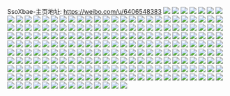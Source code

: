 SsoXbae-主页地址: https://weibo.com/u/6406548383 
![](https://wx4.sinaimg.cn/mw2000/006ZzdTxly1h9gvt1szosj30u0140tg4.jpg) 
![](https://wx4.sinaimg.cn/mw2000/006ZzdTxly1h9ctcx5vj9j327s2z2u0z.jpg) 
![](https://wx4.sinaimg.cn/mw2000/006ZzdTxly1h9ctcu0dlvj32c034ix6r.jpg) 
![](https://wx4.sinaimg.cn/mw2000/006ZzdTxly1h9bv2dzxgvj33402c0hdu.jpg) 
![](https://wx4.sinaimg.cn/mw2000/006ZzdTxly1h9bv2jzsyaj33402c01kz.jpg) 
![](https://wx4.sinaimg.cn/mw2000/006ZzdTxly1h99czjupn0j32c02c0u0y.jpg) 
![](https://wx4.sinaimg.cn/mw2000/006ZzdTxly1h974xuweirj31jk2bc4pa.jpg) 
![](https://wx4.sinaimg.cn/mw2000/006ZzdTxly1h974xw048gj31jk2bdnpd.jpg) 
![](https://wx4.sinaimg.cn/mw2000/006ZzdTxly1h925c8pbt9j32c03407wj.jpg) 
![](https://wx4.sinaimg.cn/mw2000/006ZzdTxly1h8z2tqagu7j31o0280x6p.jpg) 
![](https://wx4.sinaimg.cn/mw2000/006ZzdTxly1h8z2tojre4j31o0280x6p.jpg) 
![](https://wx4.sinaimg.cn/mw2000/006ZzdTxly1h8z2tj72y1j33402c0npf.jpg) 
![](https://wx4.sinaimg.cn/mw2000/006ZzdTxly1h8z2tfqi1aj32801o0e81.jpg) 
![](https://wx4.sinaimg.cn/mw2000/006ZzdTxly1h8z2thn2cbj33402c04qs.jpg) 
![](https://wx4.sinaimg.cn/mw2000/006ZzdTxly1h8z2zq1drsj32c02c0qv5.jpg) 
![](https://wx4.sinaimg.cn/mw2000/006ZzdTxly1h8z2trdn13j32by2byu0y.jpg) 
![](https://wx4.sinaimg.cn/mw2000/006ZzdTxly1h8z2zos6n4j30lc0sgwou.jpg) 
![](https://wx4.sinaimg.cn/mw2000/006ZzdTxly1h8z2zrco7bj32c02c0kjm.jpg) 
![](https://wx4.sinaimg.cn/mw2000/006ZzdTxly1h8xwb1x8ogj30u0140aia.jpg) 
![](https://wx4.sinaimg.cn/mw2000/006ZzdTxly1h8qxy9j6pbj30u00u07bd.jpg) 
![](https://wx4.sinaimg.cn/mw2000/006ZzdTxly1h8qxy53zk7j30u0140k0c.jpg) 
![](https://wx4.sinaimg.cn/mw2000/006ZzdTxly1h8qxy90esaj30u0140tcy.jpg) 
![](https://wx4.sinaimg.cn/mw2000/006ZzdTxly1h8qxy5obgpj30u0140q9z.jpg) 
![](https://wx4.sinaimg.cn/mw2000/006ZzdTxly1h8qxyh0f27j30u0140tig.jpg) 
![](https://wx4.sinaimg.cn/mw2000/006ZzdTxly1h8qxy63zqoj30u0140tfg.jpg) 
![](https://wx4.sinaimg.cn/mw2000/006ZzdTxly1h8qxy8l93sj30u0140wld.jpg) 
![](https://wx4.sinaimg.cn/mw2000/006ZzdTxly1h8qxy78j96j30u0140490.jpg) 
![](https://wx4.sinaimg.cn/mw2000/006ZzdTxly1h8qxy6mfe8j30u01t1n0e.jpg) 
![](https://wx4.sinaimg.cn/mw2000/006ZzdTxly1h8e72u8206j30u0140adi.jpg) 
![](https://wx4.sinaimg.cn/mw2000/006ZzdTxly1h8e72pe8mtj30u0140wlo.jpg) 
![](https://wx4.sinaimg.cn/mw2000/006ZzdTxly1h8e72stpy1j30u0140n4x.jpg) 
![](https://wx4.sinaimg.cn/mw2000/006ZzdTxly1h8e72re640j30u0140n3a.jpg) 
![](https://wx4.sinaimg.cn/mw2000/006ZzdTxly1h8e72tr4f9j30u00u07bt.jpg) 
![](https://wx4.sinaimg.cn/mw2000/006ZzdTxly1h8e72t7burj30u00u0dir.jpg) 
![](https://wx4.sinaimg.cn/mw2000/006ZzdTxly1h8e72pylkjj30u00u00yz.jpg) 
![](https://wx4.sinaimg.cn/mw2000/006ZzdTxly1h8e72qs82yj30u0140k0e.jpg) 
![](https://wx4.sinaimg.cn/mw2000/006ZzdTxly1h8e72s5v30j310c0u0497.jpg) 
![](https://wx4.sinaimg.cn/mw2000/006ZzdTxly1h8ark8ehrxj32vb36ckjm.jpg) 
![](https://wx4.sinaimg.cn/mw2000/006ZzdTxly1h8apdiyhibj33402c0kjm.jpg) 
![](https://wx4.sinaimg.cn/mw2000/006ZzdTxly1h8ark9a754j32c0340qv5.jpg) 
![](https://wx4.sinaimg.cn/mw2000/006ZzdTxly1h8837hhcxyj30u0140gu4.jpg) 
![](https://wx4.sinaimg.cn/mw2000/006ZzdTxly1h8837etvrkj30u00u00z4.jpg) 
![](https://wx4.sinaimg.cn/mw2000/006ZzdTxly1h8837fmzuaj30u01404bb.jpg) 
![](https://wx4.sinaimg.cn/mw2000/006ZzdTxly1h8837iuxjoj30u00u0woe.jpg) 
![](https://wx4.sinaimg.cn/mw2000/006ZzdTxly1h8837i2u2fj30u0140ahq.jpg) 
![](https://wx4.sinaimg.cn/mw2000/006ZzdTxly1h8837jn8tij30u60u0dqd.jpg) 
![](https://wx4.sinaimg.cn/mw2000/006ZzdTxly1h83p5cya0jj30u0140dlr.jpg) 
![](https://wx4.sinaimg.cn/mw2000/006ZzdTxly1h7mccngme3j30u018zk6e.jpg) 
![](https://wx4.sinaimg.cn/mw2000/006ZzdTxly1h7mcciwdl5j30u0191qkt.jpg) 
![](https://wx4.sinaimg.cn/mw2000/006ZzdTxly1h7mcclwtvwj30u018z182.jpg) 
![](https://wx4.sinaimg.cn/mw2000/006ZzdTxly1h7mcckdcysj30u0190net.jpg) 
![](https://wx4.sinaimg.cn/mw2000/006ZzdTxly1h7mccoxc4lj30u01901aq.jpg) 
![](https://wx4.sinaimg.cn/mw2000/006ZzdTxly1h7mcch2ow5j30u0190as3.jpg) 
![](https://wx4.sinaimg.cn/mw2000/006ZzdTxly1h7mccbs78oj30u0140tlm.jpg) 
![](https://wx4.sinaimg.cn/mw2000/006ZzdTxly1h7mccezk2jj30u0190app.jpg) 
![](https://wx4.sinaimg.cn/mw2000/006ZzdTxly1h7mcccz2hnj30u0190gwx.jpg) 
![](https://wx4.sinaimg.cn/mw2000/006ZzdTxly1h7lfv944lsj30n01ds7l3.jpg) 
![](https://wx4.sinaimg.cn/mw2000/006ZzdTxly1h7hpw3u4jpj32312xtb2a.jpg) 
![](https://wx4.sinaimg.cn/mw2000/006ZzdTxly1h7hpw1po4aj31z72mynpd.jpg) 
![](https://wx4.sinaimg.cn/mw2000/006ZzdTxly1h7hpw7tnilj324m2u6npd.jpg) 
![](https://wx4.sinaimg.cn/mw2000/006ZzdTxly1h7hpw6779lj32c0340hdu.jpg) 
![](https://wx4.sinaimg.cn/mw2000/006ZzdTxly1h776tovduoj325s2wv4mm.jpg) 
![](https://wx4.sinaimg.cn/mw2000/006ZzdTxly1h776tbah11j31sc2ds7c1.jpg) 
![](https://wx4.sinaimg.cn/mw2000/006ZzdTxly1h776tk8qplj31p52bpalu.jpg) 
![](https://wx4.sinaimg.cn/mw2000/006ZzdTxly1h776t5vpqij327d2xtu0y.jpg) 
![](https://wx4.sinaimg.cn/mw2000/006ZzdTxly1h776th1bqyj31sc2dsx6p.jpg) 
![](https://wx4.sinaimg.cn/mw2000/006ZzdTxly1h776uta71pj323a2seakj.jpg) 
![](https://wx4.sinaimg.cn/mw2000/006ZzdTxly1h776tmf8jyj329z31a4qr.jpg) 
![](https://wx4.sinaimg.cn/mw2000/006ZzdTxly1h776t1oy5mj31o22827a3.jpg) 
![](https://wx4.sinaimg.cn/mw2000/006ZzdTxly1h776tf72wqj31r82gewrv.jpg) 
![](https://wx4.sinaimg.cn/mw2000/006ZzdTxly1h6vwzi701tj31y92loe82.jpg) 
![](https://wx4.sinaimg.cn/mw2000/006ZzdTxly1h6vwzfr8pej320u1zvtki.jpg) 
![](https://wx4.sinaimg.cn/mw2000/006ZzdTxly1h6vwz0mt4bj31o0280u0x.jpg) 
![](https://wx4.sinaimg.cn/mw2000/006ZzdTxly1h6vwzen2jgj32c02c00vp.jpg) 
![](https://wx4.sinaimg.cn/mw2000/006ZzdTxly1h6vwzjp85rj32c0340b2a.jpg) 
![](https://wx4.sinaimg.cn/mw2000/006ZzdTxly1h6vwyx2ls5j32c02c0aqf.jpg) 
![](https://wx4.sinaimg.cn/mw2000/006ZzdTxly1h6vwzc453ij32c02c01l0.jpg) 
![](https://wx4.sinaimg.cn/mw2000/006ZzdTxly1h6vwyxzgynj31400u0wi9.jpg) 
![](https://wx4.sinaimg.cn/mw2000/006ZzdTxly1h6vwz7suezj32dr36aqb1.jpg) 
![](https://wx4.sinaimg.cn/mw2000/006ZzdTxly1h6tkn45x4ij30u01400z9.jpg) 
![](https://wx4.sinaimg.cn/mw2000/006ZzdTxly1h6tko1kwl4j31900u0dky.jpg) 
![](https://wx4.sinaimg.cn/mw2000/006ZzdTxly1h6tkn2trh5j30u0140n0d.jpg) 
![](https://wx4.sinaimg.cn/mw2000/006ZzdTxly1h6tkn4zfx6j30lc0sgn2n.jpg) 
![](https://wx4.sinaimg.cn/mw2000/006ZzdTxly1h6tkn35qabj30u0120jxa.jpg) 
![](https://wx4.sinaimg.cn/mw2000/006ZzdTxly1h6tkn3tcatj30lc0sgq8f.jpg) 
![](https://wx4.sinaimg.cn/mw2000/006ZzdTxly1h6tkn3jlb9j31900u042u.jpg) 
![](https://wx4.sinaimg.cn/mw2000/006ZzdTxly1h6tkn4nkfqj30u0190drm.jpg) 
![](https://wx4.sinaimg.cn/mw2000/006ZzdTxly1h6tko22fjpj31900u0jzt.jpg) 
![](https://wx4.sinaimg.cn/mw2000/006ZzdTxly1h6s2jhqig0j30u00u0wfw.jpg) 
![](https://wx4.sinaimg.cn/mw2000/006ZzdTxly1h6s2jj079hj30u00u0n3l.jpg) 
![](https://wx4.sinaimg.cn/mw2000/006ZzdTxly1h6pwdmb13tj321c2pux6p.jpg) 
![](https://wx4.sinaimg.cn/mw2000/006ZzdTxly1h6pwdel05lj32c0340npe.jpg) 
![](https://wx4.sinaimg.cn/mw2000/006ZzdTxly1h6pwdgneahj31sc2ds4qq.jpg) 
![](https://wx4.sinaimg.cn/mw2000/006ZzdTxly1h6pwdonqi5j32782xnb29.jpg) 
![](https://wx4.sinaimg.cn/mw2000/006ZzdTxly1h6pwdhjdrhj31m825mu0x.jpg) 
![](https://wx4.sinaimg.cn/mw2000/006ZzdTxly1h6pwdbt6s0j322i2rdhdv.jpg) 
![](https://wx4.sinaimg.cn/mw2000/006ZzdTxly1h6pwdjz3b8j32362374aw.jpg) 
![](https://wx4.sinaimg.cn/mw2000/006ZzdTxly1h6pwdcharfj32c02c0b29.jpg) 
![](https://wx4.sinaimg.cn/mw2000/006ZzdTxly1h6pwdirfn6j3258258qv5.jpg) 
![](https://wx4.sinaimg.cn/mw2000/006ZzdTxly1h6nvmr9s9ej315o1qi1kx.jpg) 
![](https://wx4.sinaimg.cn/mw2000/006ZzdTxly1h6j2zcrtrpj32c02c0x6p.jpg) 
![](https://wx4.sinaimg.cn/mw2000/006ZzdTxly1h6hp4lymncj30u0140jyp.jpg) 
![](https://wx4.sinaimg.cn/mw2000/006ZzdTxly1h69sr62n4ej30u01407ex.jpg) 
![](https://wx4.sinaimg.cn/mw2000/006ZzdTxly1h69sr6tu4ej30u0140q9q.jpg) 
![](https://wx4.sinaimg.cn/mw2000/006ZzdTxly1h69sr7pvpkj30u0140dla.jpg) 
![](https://wx4.sinaimg.cn/mw2000/006ZzdTxly1h69sr8xsinj31400u0tam.jpg) 
![](https://wx4.sinaimg.cn/mw2000/006ZzdTxly1h69sr4nz0hj30u0140wmw.jpg) 
![](https://wx4.sinaimg.cn/mw2000/006ZzdTxly1h69sr897rkj31400u0gqb.jpg) 
![](https://wx4.sinaimg.cn/mw2000/006ZzdTxly1h68rzxouuij32c02c0wup.jpg) 
![](https://wx4.sinaimg.cn/mw2000/006ZzdTxly1h68oxtksowj30n01dswl1.jpg) 
![](https://wx4.sinaimg.cn/mw2000/006ZzdTxly1h631gth6iuj30u0190dpy.jpg) 
![](https://wx4.sinaimg.cn/mw2000/006ZzdTxly1h631gvuyqij30u0140wn8.jpg) 
![](https://wx4.sinaimg.cn/mw2000/006ZzdTxly1h631gu28gnj30u0191q82.jpg) 
![](https://wx4.sinaimg.cn/mw2000/006ZzdTxly1h631guvxyfj30u00u0qb9.jpg) 
![](https://wx4.sinaimg.cn/mw2000/006ZzdTxly1h631gvf1uoj30u0190gxm.jpg) 
![](https://wx4.sinaimg.cn/mw2000/006ZzdTxly1h631guhw81j30xd0u0wo8.jpg) 
![](https://wx4.sinaimg.cn/mw2000/006ZzdTxly1h5t2p1otlaj321o2q84qs.jpg) 
![](https://wx4.sinaimg.cn/mw2000/006ZzdTxly1h5t2ooo4mdj32c0340kjq.jpg) 
![](https://wx4.sinaimg.cn/mw2000/006ZzdTxly1h5t2oybif1j32a531j4qt.jpg) 
![](https://wx4.sinaimg.cn/mw2000/006ZzdTxly1h5t2ov2o3nj32c0340npe.jpg) 
![](https://wx4.sinaimg.cn/mw2000/006ZzdTxly1h5t2oqk4mgj31o02807wi.jpg) 
![](https://wx4.sinaimg.cn/mw2000/006ZzdTxly1h5t2oha6toj32c02c0kjm.jpg) 
![](https://wx4.sinaimg.cn/mw2000/006ZzdTxly1h5t2ozwkocj322c2r5hdv.jpg) 
![](https://wx4.sinaimg.cn/mw2000/006ZzdTxly1h5t2ojvrr1j32772xox6s.jpg) 
![](https://wx4.sinaimg.cn/mw2000/006ZzdTxly1h5mlxi4m64j330j29eu0y.jpg) 
![](https://wx4.sinaimg.cn/mw2000/006ZzdTxly1h5mlxge8m9j32c02c0qv6.jpg) 
![](https://wx4.sinaimg.cn/mw2000/006ZzdTxly1h5owwxmkqqj33402c0hdv.jpg) 
![](https://wx4.sinaimg.cn/mw2000/006ZzdTxly1h5owwp0jsdj31o0280hdt.jpg) 
![](https://wx4.sinaimg.cn/mw2000/006ZzdTxly1h5owwrhw78j328n2zju0y.jpg) 
![](https://wx4.sinaimg.cn/mw2000/006ZzdTxly1h5owwv09pbj31o0280npd.jpg) 
![](https://wx4.sinaimg.cn/mw2000/006ZzdTxly1h5ow0oipk7j31k02c0x6p.jpg) 
![](https://wx4.sinaimg.cn/mw2000/006ZzdTxly1h4eqinn9yfj32c02c0qv6.jpg) 
![](https://wx4.sinaimg.cn/mw2000/006ZzdTxly1h5owwl4cj6j33402c0x6q.jpg) 
![](https://wx4.sinaimg.cn/mw2000/006ZzdTxly1h5ntnwbcwsj32c02c07wi.jpg) 
![](https://wx4.sinaimg.cn/mw2000/006ZzdTxly1h5lj93zbr8j30u00wsgsp.jpg) 
![](https://wx4.sinaimg.cn/mw2000/006ZzdTxly1h5lj94b3t4j30u01407cg.jpg) 
![](https://wx4.sinaimg.cn/mw2000/006ZzdTxly1h5lj91gkq7j30u00wl104.jpg) 
![](https://wx4.sinaimg.cn/mw2000/006ZzdTxly1h5lj937ve6j30u0140tgk.jpg) 
![](https://wx4.sinaimg.cn/mw2000/006ZzdTxly1h5lj93jm94j30u0141nap.jpg) 
![](https://wx4.sinaimg.cn/mw2000/006ZzdTxly1h5lj92t07tj30u0140dta.jpg) 
![](https://wx4.sinaimg.cn/mw2000/006ZzdTxly1h5lj91v2poj30u00u078c.jpg) 
![](https://wx4.sinaimg.cn/mw2000/006ZzdTxly1h5lj92dgofj30u0141qjy.jpg) 
![](https://wx4.sinaimg.cn/mw2000/006ZzdTxly1h5lj94qc6nj30u00u048q.jpg) 
![](https://wx4.sinaimg.cn/mw2000/006ZzdTxly1h5elz1cw1jj31bz1zzx6p.jpg) 
![](https://wx4.sinaimg.cn/mw2000/006ZzdTxly1h5elyv0ezij31jw2bv4qq.jpg) 
![](https://wx4.sinaimg.cn/mw2000/006ZzdTxly1h5elyz1wchj32201dc7wi.jpg) 
![](https://wx4.sinaimg.cn/mw2000/006ZzdTxly1h5elyx2ygdj31k02c0u0x.jpg) 
![](https://wx4.sinaimg.cn/mw2000/006ZzdTxly1h5elz6ncq0j32dc1kwqv6.jpg) 
![](https://wx4.sinaimg.cn/mw2000/006ZzdTxly1h5elz42a7zj31k02c0b2a.jpg) 
![](https://wx4.sinaimg.cn/mw2000/006ZzdTxly1h5e6xhdi2wj33402c01kz.jpg) 
![](https://wx4.sinaimg.cn/mw2000/006ZzdTxly1h5dgm4zq24j30u00ysk5v.jpg) 
![](https://wx4.sinaimg.cn/mw2000/006ZzdTxly1h5dgm6jwfuj30u0140thd.jpg) 
![](https://wx4.sinaimg.cn/mw2000/006ZzdTxly1h5dgm9a1hxj30u010fdv3.jpg) 
![](https://wx4.sinaimg.cn/mw2000/006ZzdTxly1h56gq8ffx3j329730ax6p.jpg) 
![](https://wx4.sinaimg.cn/mw2000/006ZzdTxly1h56gpvyjurj32c0340e85.jpg) 
![](https://wx4.sinaimg.cn/mw2000/006ZzdTxly1h56gq6j3tgj32c0340qv6.jpg) 
![](https://wx4.sinaimg.cn/mw2000/006ZzdTxly1h56gq0it5wj315o1n1e81.jpg) 
![](https://wx4.sinaimg.cn/mw2000/006ZzdTxly1h56gq1stkgj33402c0npe.jpg) 
![](https://wx4.sinaimg.cn/mw2000/006ZzdTxly1h56gpye711j315o1n17wh.jpg) 
![](https://wx4.sinaimg.cn/mw2000/006ZzdTxly1h56gq3a0nuj32am2xxe83.jpg) 
![](https://wx4.sinaimg.cn/mw2000/006ZzdTxly1h56gq7k49oj324e2pjqv5.jpg) 
![](https://wx4.sinaimg.cn/mw2000/006ZzdTxly1h56gptt1mdj32c0340u0z.jpg) 
![](https://wx4.sinaimg.cn/mw2000/006ZzdTxly1h54bkb0886j31sc1sce81.jpg) 
![](https://wx4.sinaimg.cn/mw2000/006ZzdTxly1h54bjr7fq5j31o0280u0x.jpg) 
![](https://wx4.sinaimg.cn/mw2000/006ZzdTxly1h54bk4q8m6j31lo1lnasy.jpg) 
![](https://wx4.sinaimg.cn/mw2000/006ZzdTxly1h54bjjqm5vj31r02c0qv6.jpg) 
![](https://wx4.sinaimg.cn/mw2000/006ZzdTxly1h54bjzh7n2j31kw2ddqv6.jpg) 
![](https://wx4.sinaimg.cn/mw2000/006ZzdTxly1h54bk33rwij31r02c0b2a.jpg) 
![](https://wx4.sinaimg.cn/mw2000/006ZzdTxly1h50v6dxn41j31751sqb29.jpg) 
![](https://wx4.sinaimg.cn/mw2000/006ZzdTxly1h50v5zib2jj31kw2dc1ky.jpg) 
![](https://wx4.sinaimg.cn/mw2000/006ZzdTxly1h4x6j3xt4rj31400u079x.jpg) 
![](https://wx4.sinaimg.cn/mw2000/006ZzdTxly1h4v3olp9loj30u0140agz.jpg) 
![](https://wx4.sinaimg.cn/mw2000/006ZzdTxly1h4v3one2n4j31400u0gtz.jpg) 
![](https://wx4.sinaimg.cn/mw2000/006ZzdTxly1h4v3oks82lj30u00u0amn.jpg) 
![](https://wx4.sinaimg.cn/mw2000/006ZzdTxly1h4v3oml65hj30u10u0dou.jpg) 
![](https://wx4.sinaimg.cn/mw2000/006ZzdTxly1h4qbe20v7aj30u01400yb.jpg) 
![](https://wx4.sinaimg.cn/mw2000/006ZzdTxly1h4qbe2m6iij30u013zn1g.jpg) 
![](https://wx4.sinaimg.cn/mw2000/006ZzdTxly1h4qbe0qv6dj30u013zah7.jpg) 
![](https://wx4.sinaimg.cn/mw2000/006ZzdTxly1h4qbe2cc50j31400u0k1j.jpg) 
![](https://wx4.sinaimg.cn/mw2000/006ZzdTxly1h4qbe2y6knj30u0140wld.jpg) 
![](https://wx4.sinaimg.cn/mw2000/006ZzdTxly1h4qbe0bcibj31400u0qev.jpg) 
![](https://wx4.sinaimg.cn/mw2000/006ZzdTxly1h4qbdzm83fj31900u0ncp.jpg) 
![](https://wx4.sinaimg.cn/mw2000/006ZzdTxly1h4qbe1dc02j30u00u00yi.jpg) 
![](https://wx4.sinaimg.cn/mw2000/006ZzdTxly1h4qbdzzi5gj31900u0wol.jpg) 
![](https://wx4.sinaimg.cn/mw2000/006ZzdTxly1h4o3mhm9mzj30vf15wqcg.jpg) 
![](https://wx4.sinaimg.cn/mw2000/006ZzdTxly1h4o3mibbw8j30u7149wo8.jpg) 
![](https://wx4.sinaimg.cn/mw2000/006ZzdTxly1h4o3mh2jqoj30vf15wgup.jpg) 
![](https://wx4.sinaimg.cn/mw2000/006ZzdTxly1h4i8vr6bkrj325o2vk7wj.jpg) 
![](https://wx4.sinaimg.cn/mw2000/006ZzdTxly1h4i8vska4wj31yg1ygnpd.jpg) 
![](https://wx4.sinaimg.cn/mw2000/006ZzdTxly1h4i8wddiwaj329c30gnpe.jpg) 
![](https://wx4.sinaimg.cn/mw2000/006ZzdTxly1h4h0a5eagtj30n01dswha.jpg) 
![](https://wx4.sinaimg.cn/mw2000/006ZzdTxly1h490a8qsu8j30u0140dm5.jpg) 
![](https://wx4.sinaimg.cn/mw2000/006ZzdTxly1h490a3flaej30u00u00x9.jpg) 
![](https://wx4.sinaimg.cn/mw2000/006ZzdTxly1h490a84v3wj30u0140grh.jpg) 
![](https://wx4.sinaimg.cn/mw2000/006ZzdTxly1h490a4dwvij30u0140n1i.jpg) 
![](https://wx4.sinaimg.cn/mw2000/006ZzdTxly1h490a6vvcmj30u014078q.jpg) 
![](https://wx4.sinaimg.cn/mw2000/006ZzdTxly1h490a4wtl3j30u0140q85.jpg) 
![](https://wx4.sinaimg.cn/mw2000/006ZzdTxly1h490a31dsnj30u01407a1.jpg) 
![](https://wx4.sinaimg.cn/mw2000/006ZzdTxly1h490a5kw18j30u0140wj5.jpg) 
![](https://wx4.sinaimg.cn/mw2000/006ZzdTxly1h490a7iht9j30u0142ag5.jpg) 
![](https://wx4.sinaimg.cn/mw2000/006ZzdTxly1h41nj4tbhhj31o0281x6p.jpg) 
![](https://wx4.sinaimg.cn/mw2000/006ZzdTxly1h410jne0z8j32c02c0hdv.jpg) 
![](https://wx4.sinaimg.cn/mw2000/006ZzdTxly1h410jr4x9nj328f2z9e82.jpg) 
![](https://wx4.sinaimg.cn/mw2000/006ZzdTxly1h410jozel5j328u2zskjm.jpg) 
![](https://wx4.sinaimg.cn/mw2000/006ZzdTxly1h410jlq971j31o0280kjl.jpg) 
![](https://wx4.sinaimg.cn/mw2000/006ZzdTxly1h3zql8szt7j32c0340kjm.jpg) 
![](https://wx4.sinaimg.cn/mw2000/006ZzdTxly1h3zrl1oze9j329a30e1l0.jpg) 
![](https://wx4.sinaimg.cn/mw2000/006ZzdTxly1h3zqlasma4j327b2xse82.jpg) 
![](https://wx4.sinaimg.cn/mw2000/006ZzdTxly1h3tyc2gc4vj32c02c01ky.jpg) 
![](https://wx4.sinaimg.cn/mw2000/006ZzdTxly1h3tyc3fr73j32c02c0x6p.jpg) 
![](https://wx4.sinaimg.cn/mw2000/006ZzdTxly1h3stfpqm90j325r2vr1l0.jpg) 
![](https://wx4.sinaimg.cn/mw2000/006ZzdTxly1h3stfujfjxj32c02c04qq.jpg) 
![](https://wx4.sinaimg.cn/mw2000/006ZzdTxly1h3stfsd5i9j31sc2dsnpd.jpg) 
![](https://wx4.sinaimg.cn/mw2000/006ZzdTxly1h3stfmg9e7j32032o3hdu.jpg) 
![](https://wx4.sinaimg.cn/mw2000/006ZzdTxly1h3stfl5hvqj32c02c0npd.jpg) 
![](https://wx4.sinaimg.cn/mw2000/006ZzdTxly1h3stfnlrz1j31ui2gonpd.jpg) 
![](https://wx4.sinaimg.cn/mw2000/006ZzdTxly1h3stftgjbgj32462tke83.jpg) 
![](https://wx4.sinaimg.cn/mw2000/006ZzdTxly1h3stfvs5zqj32c02c04qs.jpg) 
![](https://wx4.sinaimg.cn/mw2000/006ZzdTxly1h3stfrlj8tj32842yrnpf.jpg) 
![](https://wx4.sinaimg.cn/mw2000/006ZzdTxly1h3stfo9jzcj32c02c0e81.jpg) 
![](https://wx4.sinaimg.cn/mw2000/006ZzdTxly1h3mors5199j31o0280kjl.jpg) 
